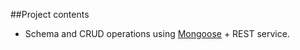 ##Project contents

- Schema and CRUD operations using [Mongoose](http://mongoosejs.com/) + REST service.
